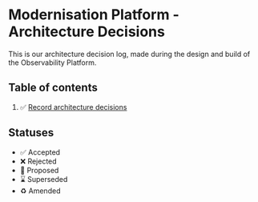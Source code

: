 # Modernisation Platform - Architecture Decisions

This is our architecture decision log, made during the design and build of the Observability Platform.

## Table of contents

1. ✅ [Record architecture decisions](0001-record-architecture-decisions.md)

## Statuses

- ✅ Accepted
- ❌ Rejected
- 🤔 Proposed
- ⌛️ Superseded
- ♻️ Amended
